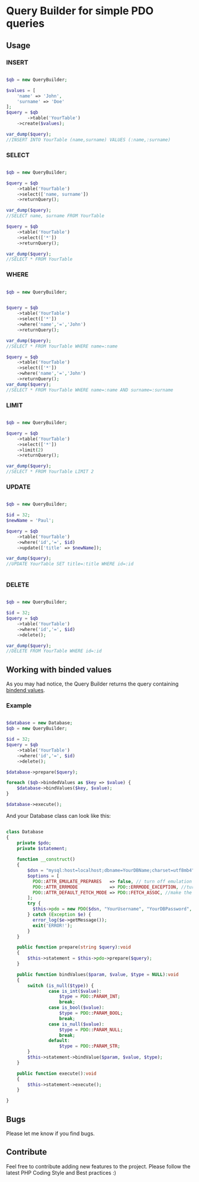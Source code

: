 # Query Builder for simple PDO queries

## Usage

### INSERT
```php

$qb = new QueryBuilder;

$values = [
	'name' => 'John',
	'surname' => 'Doe'
];
$query = $qb
        ->table('YourTable')
	->create($values);

var_dump($query);
//INSERT INTO YourTable (name,surname) VALUES (:name,:surname)

```
### SELECT
```php

$qb = new QueryBuilder;

$query = $qb
	->table('YourTable')
	->select(['name, surname'])
	->returnQuery();

var_dump($query);
//SELECT name, surname FROM YourTable

$query = $qb
	->table('YourTable')
	->select(['*'])
	->returnQuery();

var_dump($query);
//SELECT * FROM YourTable

```
### WHERE
```php

$qb = new QueryBuilder;


$query = $qb
	->table('YourTable')
	->select(['*'])
	->where('name','=','John')
	->returnQuery();

var_dump($query);
//SELECT * FROM YourTable WHERE name=:name

$query = $qb
	->table('YourTable')
	->select(['*'])
	->where('name','=','John')
	->returnQuery();
var_dump($query);
//SELECT * FROM YourTable WHERE name=:name AND surname=:surname

```
### LIMIT
```php

$qb = new QueryBuilder;

$query = $qb
	->table('YourTable')
	->select(['*'])
	->limit(2)
	->returnQuery();

var_dump($query);
//SELECT * FROM YourTable LIMIT 2

```
### UPDATE
```php

$qb = new QueryBuilder;

$id = 32;
$newName = 'Paul';

$query = $qb
	->table('YourTable')
	->where('id','=', $id)
	->update(['title' => $newName]);

var_dump($query);
//UPDATE YourTable SET title=:title WHERE id=:id
	
```
### DELETE
```php

$qb = new QueryBuilder;

$id = 32;
$query = $qb
	->table('YourTable')
	->where('id','=', $id)
	->delete();

var_dump($query);
//DELETE FROM YourTable WHERE id=:id

```


## Working with binded values
As you may had notice, the Query Builder returns the query containing [bindend values](https://www.php.net/manual/en/pdostatement.bindvalue.php).

### Example

```php

$database = new Database;
$qb = new QueryBuilder;

$id = 32;
$query = $qb
	->table('YourTable')
	->where('id','=', $id)
	->delete();

$database->prepare($query);

foreach ($qb->bindedValues as $key => $value) {
	$database->bindValues($key, $value);
}

$database->execute();

```
And your Database class can look like this:

```php

class Database
{
	private $pdo;
	private $statement;
	
	function __construct()
	{
		$dsn = "mysql:host=localhost;dbname=YourDBName;charset=utf8mb4";
		$options = [
		  PDO::ATTR_EMULATE_PREPARES   => false, // turn off emulation mode for "real" prepared statements
		  PDO::ATTR_ERRMODE            => PDO::ERRMODE_EXCEPTION, //turn on errors in the form of exceptions
		  PDO::ATTR_DEFAULT_FETCH_MODE => PDO::FETCH_ASSOC, //make the default fetch be an associative array
		];
		try {
		  $this->pdo = new PDO($dsn, "YourUsername", "YourDBPassword", $options);
		} catch (Exception $e) {
		  error_log($e->getMessage());
		  exit('ERROR!');
		}
	}

	public function prepare(string $query):void
	{
		$this->statement = $this->pdo->prepare($query);
	}

	public function bindValues($param, $value, $type = NULL):void
 	{
 		switch (is_null($type)) {
				case is_int($value):
					$type = PDO::PARAM_INT;
					break;
				case is_bool($value):
					$type = PDO::PARAM_BOOL;
					break;
				case is_null($value):
					$type = PDO::PARAM_NULL;
					break;
				default:
					$type = PDO::PARAM_STR;
		}
		$this->statement->bindValue($param, $value, $type);
 	}

 	public function execute():void
	{
		$this->statement->execute();
	}

}

```

## Bugs
Please let me know if you find bugs.

## Contribute
Feel free to contribute adding new features to the project. Please follow the latest PHP Coding Style and Best practices :)
